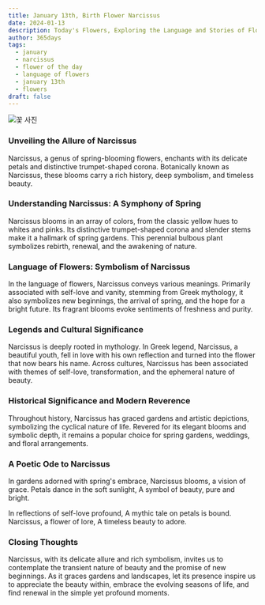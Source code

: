 ```yaml
---
title: January 13th, Birth Flower Narcissus
date: 2024-01-13
description: Today's Flowers, Exploring the Language and Stories of Flowers Narcissus
author: 365days
tags:
  - january
  - narcissus
  - flower of the day
  - language of flowers
  - january 13th
  - flowers
draft: false
---
```

![꽃 사진](https://cdn.pixabay.com/photo/2021/04/06/19/20/daffodils-6157253_1280.jpg#center)
### Unveiling the Allure of Narcissus

Narcissus, a genus of spring-blooming flowers, enchants with its delicate petals and distinctive trumpet-shaped corona. Botanically known as Narcissus, these blooms carry a rich history, deep symbolism, and timeless beauty.

### Understanding Narcissus: A Symphony of Spring

Narcissus blooms in an array of colors, from the classic yellow hues to whites and pinks. Its distinctive trumpet-shaped corona and slender stems make it a hallmark of spring gardens. This perennial bulbous plant symbolizes rebirth, renewal, and the awakening of nature.

### Language of Flowers: Symbolism of Narcissus

In the language of flowers, Narcissus conveys various meanings. Primarily associated with self-love and vanity, stemming from Greek mythology, it also symbolizes new beginnings, the arrival of spring, and the hope for a bright future. Its fragrant blooms evoke sentiments of freshness and purity.

### Legends and Cultural Significance

Narcissus is deeply rooted in mythology. In Greek legend, Narcissus, a beautiful youth, fell in love with his own reflection and turned into the flower that now bears his name. Across cultures, Narcissus has been associated with themes of self-love, transformation, and the ephemeral nature of beauty.

### Historical Significance and Modern Reverence

Throughout history, Narcissus has graced gardens and artistic depictions, symbolizing the cyclical nature of life. Revered for its elegant blooms and symbolic depth, it remains a popular choice for spring gardens, weddings, and floral arrangements.

### A Poetic Ode to Narcissus

In gardens adorned with spring's embrace,
Narcissus blooms, a vision of grace.
Petals dance in the soft sunlight,
A symbol of beauty, pure and bright.

In reflections of self-love profound,
A mythic tale on petals is bound.
Narcissus, a flower of lore,
A timeless beauty to adore.

### Closing Thoughts

Narcissus, with its delicate allure and rich symbolism, invites us to contemplate the transient nature of beauty and the promise of new beginnings. As it graces gardens and landscapes, let its presence inspire us to appreciate the beauty within, embrace the evolving seasons of life, and find renewal in the simple yet profound moments.
